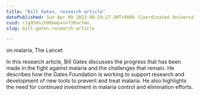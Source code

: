 ```yaml
---
title: "Bill Gates, research article"
datePublished: Sun Apr 09 2023 08:29:27 GMT+0000 (Coordinated Universal Time)
cuid: clg958sih06bwpxnv730uclmu
slug: bill-gates-research-article

---
```


on malaria, The Lancet

In this research article, Bill Gates discusses the progress that has been made in the fight against malaria and the challenges that remain. He describes how the Gates Foundation is working to support research and development of new tools to prevent and treat malaria. He also highlights the need for continued investment in malaria control and elimination efforts.